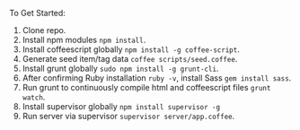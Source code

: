 To Get Started:

1. Clone repo.
2. Install npm modules `npm install`.
3. Install coffeescript globally `npm install -g coffee-script`.
4. Generate seed item/tag data `coffee scripts/seed.coffee`.
5. Install grunt globally `sudo npm install -g grunt-cli`.
6. After confirming Ruby installation `ruby -v`, install Sass `gem install sass`.
7. Run grunt to continuously compile html and coffeescript files `grunt watch`.
8. Install supervisor globally `npm install supervisor -g`
9. Run server via supervisor `supervisor server/app.coffee`.
